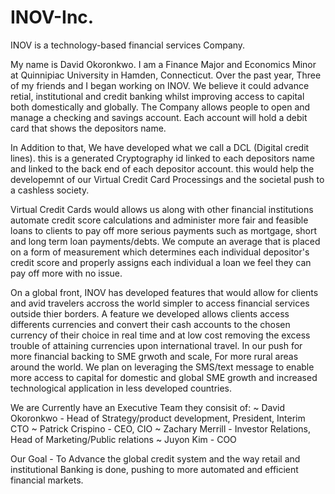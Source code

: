 # INOV-Inc.
INOV is a technology-based financial services Company. 

  My name is David Okoronkwo. I am a Finance Major and Economics Minor at Quinnipiac University in Hamden, Connecticut.
Over the past year, Three of my friends and I began working on INOV. We believe it could advance retial, institutional and credit banking whilst improving access to capital both domestically and globally. 
The Company allows people to open and manage a checking and savings account. Each account will hold a debit card that shows the depositors name. 

In Addition to that, We have developed what we call a DCL (Digital credit lines). this is a generated Cryptography id linked to each depositors name and linked to  the back end of each depositor account. this would help the developemnt of our Virtual Credit Card Processings and the societal push to a cashless society. 

Virtual Credit Cards would allows us along with other financial institutions automate credit score calculations and administer more fair and feasible loans to clients to pay off more serious payments such as mortgage, short and long term loan payments/debts. We compute an average that is placed on a form of measurement which determines each individual depositor's credit score and properly assigns each individual a loan we feel they can pay off more with no issue. 

On a global front, INOV has developed features that would allow for clients and avid travelers accross the world simpler to access financial services outside thier borders. A feature we developed allows clients access differents currencies and convert their cash accounts to the chosen currency of their choice in real time and at low cost removing the excess trouble of attaining currencies upon international travel. 
In our push for more financial backing to SME grwoth and scale, For more rural areas around the world. We plan on leveraging the SMS/text message to enable more access to capital for domestic and global SME growth and increased technological application in less developed countries. 

We are Currently have an Executive Team 
they consisit of:
~ David Okoronkwo - Head of Strategy/product development, President, Interim CTO
~ Patrick Crispino - CEO, CIO
~ Zachary Merrill - Investor Relations, Head of Marketing/Public relations
~ Juyon Kim - COO

Our Goal - To Advance the global credit system and the way retail and institutional Banking is done, pushing to more automated and efficient financial markets.





